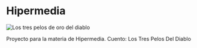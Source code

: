 # Hipermedia

![Los tres pelos de oro del diablo](https://i.imgur.com/lQTky4g.png)

Proyecto para la materia de Hipermedia. Cuento: Los Tres Pelos Del Diablo
